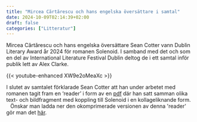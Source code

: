 ```yaml
---
title: "Mircea Cărtărescu och hans engelska översättare i samtal"
date: 2024-10-09T02:14:39+02:00
draft: false
categories: ["Litteratur"]
---
```


Mircea Cărtărescu och hans engelska översättare Sean Cotter vann Dublin Literary Award år 2024 för romanen Solenoid. I samband med det och som en del av International Literature Festival Dublin deltog de i ett samtal inför publik lett av Alex Clarke.

{{< youtube-enhanced XW9e2oMeaXc >}}

I slutet av samtalet förklarade Sean Cotter att han under arbetet med romanen tagit fram en ‘reader’ i form av en [pdf](/pdfs/the-solenoid-reader-compressed.pdf) där han satt samman olika text- och bildfragment med koppling till Solenoid i en kollageliknande form. <br> &ensp; Önskar man ladda ner den okomprimerade versionen av denna 'reader' gör man det [här](https://archive.fo/R9FVt).
